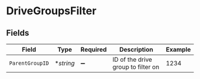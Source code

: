 # DriveGroupsFilter


## Fields

| Field                              | Type                               | Required                           | Description                        | Example                            |
| ---------------------------------- | ---------------------------------- | ---------------------------------- | ---------------------------------- | ---------------------------------- |
| `ParentGroupID`                    | **string*                          | :heavy_minus_sign:                 | ID of the drive group to filter on | 1234                               |